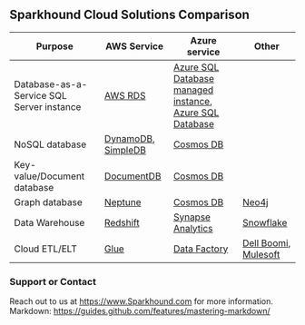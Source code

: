 ## Sparkhound Cloud Solutions Comparison

Purpose | AWS Service | Azure service | Other
------- | ------------| ------------- | -----------
Database-as-a-Service SQL Server instance | [AWS RDS](https://aws.amazon.com/rds/) | [Azure SQL Database managed instance](https://docs.microsoft.com/en-us/azure/sql-database/sql-database-managed-instance-quickstart-guide), [Azure SQL Database](https://docs.microsoft.com/en-us/azure/sql-database/sql-database-single-database-quickstart-guide) | 
NoSQL database | [DynamoDB](https://aws.amazon.com/dynamodb/), [SimpleDB](https://aws.amazon.com/simpledb/) | [Cosmos DB](https://azure.microsoft.com/services/cosmos-db/)
Key-value/Document database | [DocumentDB](https://aws.amazon.com/documentdb/) | [Cosmos DB](https://azure.microsoft.com/services/cosmos-db/)
Graph database | [Neptune](https://aws.amazon.com/neptune/) | [Cosmos DB](https://azure.microsoft.com/services/cosmos-db/) | [Neo4j](http://www.neo4j.com)
Data Warehouse | [Redshift](https://aws.amazon.com/redshift/) | [Synapse Analytics](https://azure.microsoft.com/services/synapse-analytics/) | [Snowflake](https://www.snowflake.com/)
Cloud ETL/ELT | [Glue](https://aws.amazon.com/glue/) | [Data Factory](https://azure.microsoft.com/en-us/services/data-factory/) | [Dell Boomi](boomi.com), [Mulesoft](Mulesoft.com)


### Support or Contact

Reach out to us at https://www.Sparkhound.com for more information.
Markdown: https://guides.github.com/features/mastering-markdown/
